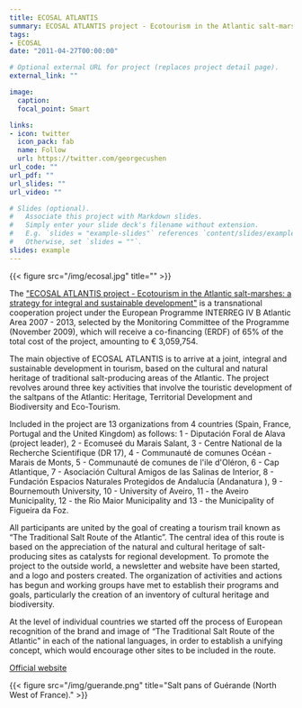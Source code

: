 ```yaml
---
title: ECOSAL ATLANTIS
summary: ECOSAL ATLANTIS project - Ecotourism in the Atlantic salt-marshes: a strategy for integral and sustainable development
tags: 
- ECOSAL
date: "2011-04-27T00:00:00"

# Optional external URL for project (replaces project detail page).
external_link: ""

image:
  caption:
  focal_point: Smart

links:
- icon: twitter
  icon_pack: fab
  name: Follow
  url: https://twitter.com/georgecushen
url_code: ""
url_pdf: ""
url_slides: ""
url_video: ""

# Slides (optional).
#   Associate this project with Markdown slides.
#   Simply enter your slide deck's filename without extension.
#   E.g. `slides = "example-slides"` references `content/slides/example-slides.md`.
#   Otherwise, set `slides = ""`.
slides: example
---
```


{{< figure src="/img/ecosal.jpg" title="" >}}

The ["ECOSAL ATLANTIS project - Ecotourism in the Atlantic salt-marshes: a strategy for integral and sustainable development"](http://ecosal-atlantis.ua.pt/) is a transnational cooperation project under the European Programme INTERREG IV B Atlantic Area 2007 - 2013, selected by the Monitoring Committee of the Programme (November 2009), which will receive a co-financing (ERDF) of 65% of the total cost of the project, amounting to € 3,059,754.  

The main objective of ECOSAL ATLANTIS is to arrive at a joint, integral and sustainable development in tourism, based on the cultural and natural heritage of traditional salt-producing areas of the Atlantic. The project revolves around three key activities that involve the touristic development of the saltpans of the Atlantic: Heritage, Territorial Development and Biodiversity and Eco-Tourism.  

Included in the project are 13 organizations from 4 countries (Spain, France, Portugal and the United Kingdom) as follows: 1 - Diputación Foral de Alava (project leader), 2 - Ecomuseé du Marais Salant, 3 - Centre National de la Recherche Scientifique (DR 17), 4 - Communauté de comunes Océan - Marais de Monts, 5 - Communauté de comunes de l'ile d'Oléron, 6 - Cap Atlantique, 7 - Asociación Cultural Amigos de las Salinas de Interior, 8 - Fundación Espacios Naturales Protegidos de Andalucía (Andanatura ), 9 - Bournemouth University, 10 - University of Aveiro, 11 - the Aveiro Municipality, 12 - the Rio Maior Municipality and 13 - the Municipality of Figueira da Foz.  

All participants are united by the goal of creating a tourism trail known as “The Traditional Salt Route of the Atlantic”. The central idea of this route is based on the appreciation of the natural and cultural heritage of salt-producing sites as catalysts for regional development.
To promote the project to the outside world, a newsletter and website have been started, and a logo and posters created. The organization of activities and actions has begun and working groups have met to establish their programs and goals, particularly the creation of an inventory of cultural heritage and biodiversity.   

At the level of individual countries we started off the process of European recognition of the brand and image of “The Traditional Salt Route of the Atlantic" in each of the national languages, in order to establish a unifying concept, which would encourage other sites to be included in the route.  

[Official website](http://ecosal-atlantis.ua.pt/sites/default/files/DossierImprensa2010_EN.doc)  

{{< figure src="/img/guerande.png" title="Salt pans of Guérande (North West of France)." >}}
